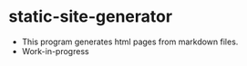 # static-site-generator
- This program generates html pages from markdown files.
- Work-in-progress
